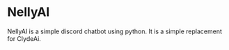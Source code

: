 # NellyAI
NellyAI is a simple discord chatbot using python. It is a simple replacement for ClydeAi.
